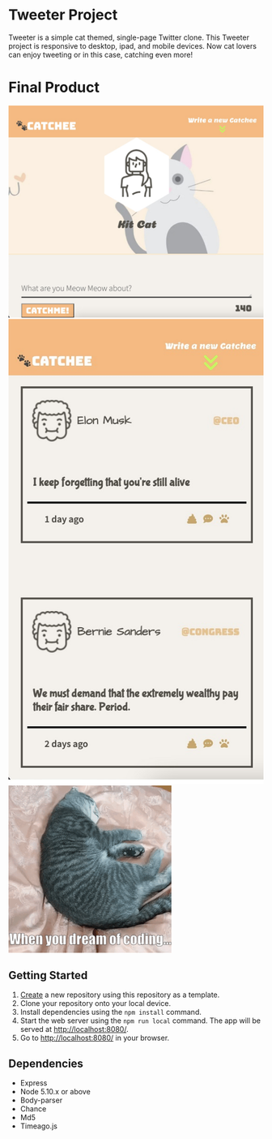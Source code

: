 # Tweeter Project

Tweeter is a simple cat themed, single-page Twitter clone. This Tweeter project is responsive to desktop, ipad, and mobile devices. Now cat lovers can enjoy tweeting or in this case, catching even more!

# Final Product

![IPAD device of Catchee](https://github.com/Kuangdia/tweeter/blob/master/docs/catchee.png)
![Sample tweets](https://github.com/Kuangdia/tweeter/blob/master/docs/tweets.jpg)
![My Cat display](https://github.com/Kuangdia/tweeter/blob/master/public/images/cat.gif)

## Getting Started

1. [Create](https://docs.github.com/en/repositories/creating-and-managing-repositories/creating-a-repository-from-a-template) a new repository using this repository as a template.
2. Clone your repository onto your local device.
3. Install dependencies using the `npm install` command.
3. Start the web server using the `npm run local` command. The app will be served at <http://localhost:8080/>.
4. Go to <http://localhost:8080/> in your browser.

## Dependencies

- Express
- Node 5.10.x or above
- Body-parser
- Chance
- Md5
- Timeago.js
